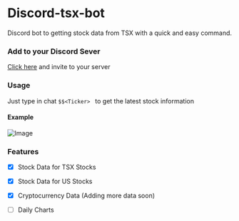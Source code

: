 # Discord-tsx-bot
Discord bot to getting stock data from TSX with a quick and easy command. 

### Add to your Discord Sever
[Click here](https://discordapp.com/oauth2/authorize?client_id=735521006055194776&scope=bot&permissions=511040) and invite to your server


### Usage

Just type in chat ```$$<Ticker> ``` to get the latest stock information

#### Example

![Image](https://i.imgur.com/DpoYaZR.png)



### Features
- [x] Stock Data for TSX Stocks
- [x] Stock Data for US Stocks
- [x] Cryptocurrency Data (Adding more data soon)
- [ ] Daily Charts

